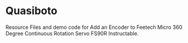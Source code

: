 # Quasiboto
Resource Files and demo code for Add an Encoder to Feetech Micro 360 Degree Continuous Rotation Servo FS90R Instructable.
